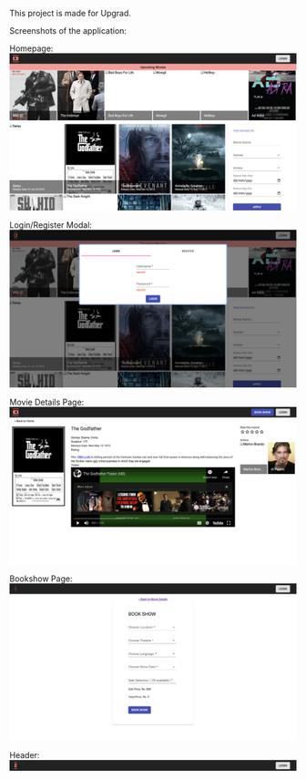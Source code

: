 This project is made for Upgrad.

Screenshots of the application:

Homepage:
![](src/assets/app_screenshots/home-screen.png)

Login/Register Modal:
![](src/assets/app_screenshots/login-register-1.png)

Movie Details Page:
![](src/assets/app_screenshots/movie-details-screen.png)

Bookshow Page:
![](src/assets/app_screenshots/book-show.png)

Header:
![](src/assets/app_screenshots/header.png)